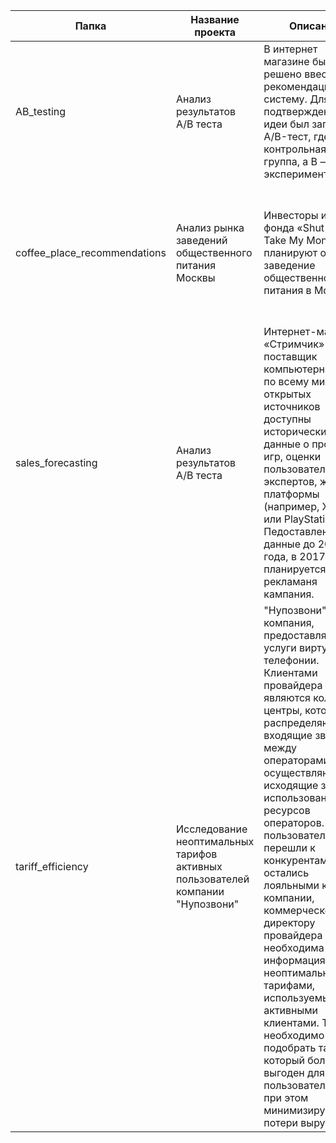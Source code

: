 | Папка | Название проекта | Описание | Цели | Инструменты |
| ----- | ---------------- | -------- | ---- | ----------- |
| AB_testing | Анализ результатов A/B теста | В интернет магазине было решено ввести рекомендационную систему. Для подтверждения идеи был запущен A/B-тест, где A — контрольная группа, а B — экспериментальная. |  оценить корректность проведения теста и проанализируйть его результаты | pandas, numpy, matplotlib, pyplot, seaborn, scipy, stats, math |
| coffee_place_recommendations | Анализ рынка заведений общественного питания Москвы | Инвесторы из фонда «Shut Up and Take My Money» планируют открыть заведение общественного питания в Москве. | исследовать рынок заведений общественного питания Москвы, найти интересные особенности и закономерности, дать рекомендацию для открытия нового заведения | pandas, numpy, matplotlib, pyplot, seaborn, plotly.express, folium, graph_objects |
| sales_forecasting | Анализ результатов A/B теста | Интернет-магазин «Стримчик» - поставщик компьютерных игр по всему миру. Из открытых источников доступны исторические данные о продажах игр, оценки пользователей и экспертов, жанры и платформы (например, Xbox или PlayStation). Педоставлены данные до 2016 года, в 2017 планируется рекламаня кампания. | выявить определяющие успешность игры закономерностей, выявить потенциально популярного продукта, отработать принцип работы с данными, проверить гипотезы | pandas, numpy, matplotlib, pyplot, seaborn, scipy, stats |
| tariff_efficiency | Исследование неоптимальных тарифов активных пользователей компании "Нупозвони" | "Нупозвони" - компания, предоставляющая услуги виртуальной телефонии. Клиентами провайдера являются колл-центры, которые распределяют входящие звонки между операторами и осуществляют исходящие звонки с использованием ресурсов операторов. Чтобы пользователи не перешли к конкурентам и остались лояльными к компании, коммерческому директору провайдера необходима информация с неоптимальными тарифами, используемыми активными клиентами. Также необходимо подобрать тариф, который более выгоден для пользователя, но при этом минимизирует потери выручки. | Изучить данные за последние три месяца, выявить активных клиентов, которые переплачивают за услуги, определить сумму переплаты и подобрать более выгодный тариф для этих пользователей, при этом минимизировать потерю выручки компании | pandas, numpy, matplotlib, pyplot, seaborn, scipy, stats |
